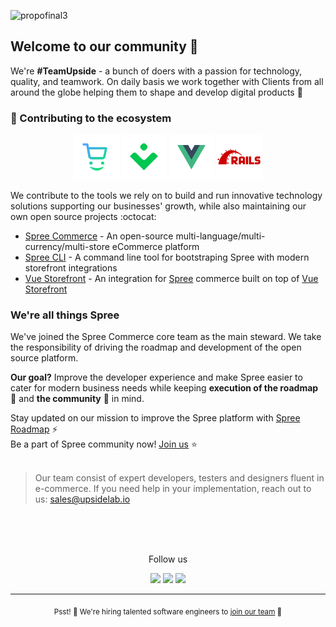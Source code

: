 ![propofinal3](https://user-images.githubusercontent.com/18665370/179805492-f9ae2521-ba25-4577-809f-dafe63f97552.png)


## Welcome to our community 👋


We're **#TeamUpside** - a bunch of doers with a passion for technology, quality, and teamwork.
On daily basis we work together with Clients from all around the globe helping them to shape and develop digital products 🚀

### 🌱 Contributing to the ecosystem

<p align="center">
	<a href="https://github.com/spree"><img src="assets/icons/spree.png" alt="Spree Logo"></a>
	<a href="https://github.com/vuestorefront"><img src="assets/icons/vuestorefront.png" alt="VueStorefront Logo"></a>
	<a href="https://github.com/vuejs"><img src="assets/icons/vue.png" alt="VueJS Logo"></a>
	<a href="https://github.com/rails"><img src="assets/icons/rails.png" alt="Rails Logo"></a>
</p>

We contribute to the tools we rely on to build and run innovative technology solutions supporting our businesses' growth, while also maintaining our own open source projects :octocat:

- [Spree Commerce](https://github.com/spree/spree) - An open-source multi-language/multi-currency/multi-store eCommerce platform
- [Spree CLI](https://github.com/upsidelab/spree_cli_internal) - A command line tool for bootstraping Spree with modern storefront integrations
- [Vue Storefront](https://github.com/vuestorefront/spree) - An integration for [Spree](https://github.com/spree/spree) commerce built on top of [Vue Storefront](https://github.com/vuestorefront/vue-storefront/)

### We're all things Spree

We've joined the Spree Commerce core team as the main steward. We take the responsibility of driving the roadmap and development of the open source platform.

**Our goal?** Improve the developer experience and make Spree easier to cater for modern business needs while keeping **execution of the roadmap** 🎯 and **the community** 🧡 in mind.

Stay updated on our mission to improve the Spree platform with [Spree Roadmap](https://github.com/spree/spree) ⚡️
<br />
Be a part of Spree community now! [Join us](https://github.com/spree) ⭐️
<br />
<br />
>Our team consist of expert developers, testers and designers fluent in e-commerce. If you need help in your implementation, reach out to us: sales@upsidelab.io

<br />
<br />
<br />

<p align="center">Follow us</p>
<p align="center" vertical->
	<a src="https://www.linkedin.com/company/upside-lab/"><img src="https://img.shields.io/static/v1?&color=ff6f26&style=flat&logoColor=white&label=&message=LinkedIn&logo=linkedin" /></a>
	<a src="https://twitter.com/upsidelab"><img src="https://img.shields.io/static/v1?&color=ff6f26&style=flat&logoColor=white&label=&message=Twitter&logo=twitter" /></a>
	<a src="https://clutch.co/profile/upside"><img src="https://img.shields.io/static/v1?&color=ff6f26&style=flat&logoColor=white&label=&message=Clutch" /></a>
</p>

---

<p align="center"><sub>Psst! 🤫 We're hiring talented software engineers to <a href="https://upside.recruitee.com">join our team</a> 🧡</sub></p>
